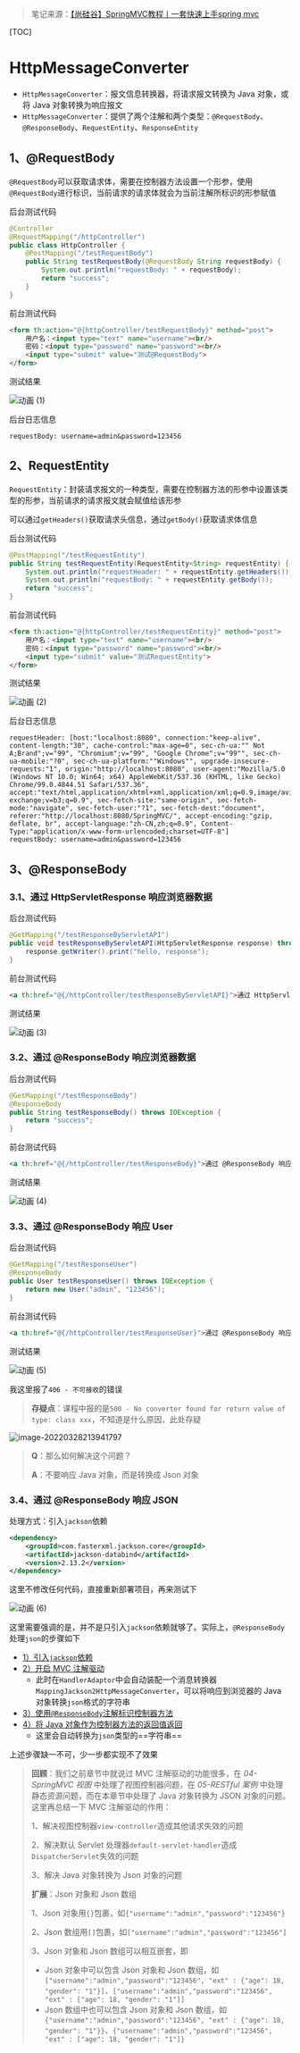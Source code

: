 > 笔记来源：[【尚硅谷】SpringMVC教程丨一套快速上手spring mvc](https://www.bilibili.com/video/BV1Ry4y1574R)

[TOC]

# HttpMessageConverter

- `HttpMessageConverter`：报文信息转换器，将请求报文转换为 Java 对象，或将 Java 对象转换为响应报文
- `HttpMessageConverter`：提供了两个注解和两个类型：`@RequestBody`、`@ResponseBody`、`RequestEntity`、`ResponseEntity`

## 1、@RequestBody

`@RequestBody`可以获取请求体，需要在控制器方法设置一个形参，使用`@RequestBody`进行标识，当前请求的请求体就会为当前注解所标识的形参赋值

后台测试代码

```java
@Controller
@RequestMapping("/httpController")
public class HttpController {
    @PostMapping("/testRequestBody")
    public String testRequestBody(@RequestBody String requestBody) {
        System.out.println("requestBody: " + requestBody);
        return "success";
    }
}
```

前台测试代码

```html
<form th:action="@{httpController/testRequestBody}" method="post">
    用户名：<input type="text" name="username"><br/>
    密码：<input type="password" name="password"><br/>
    <input type="submit" value="测试@RequestBody">
</form>
```

测试结果

![动画  (1)](https://s2.loli.net/2022/03/28/sCMNOrQwX71qJBG.gif)

后台日志信息

```console
requestBody: username=admin&password=123456
```



## 2、RequestEntity

`RequestEntity`：封装请求报文的一种类型，需要在控制器方法的形参中设置该类型的形参，当前请求的请求报文就会赋值给该形参

可以通过`getHeaders()`获取请求头信息，通过`getBody()`获取请求体信息

后台测试代码

```java
@PostMapping("/testRequestEntity")
public String testRequestEntity(RequestEntity<String> requestEntity) {
    System.out.println("requestHeader: " + requestEntity.getHeaders());
    System.out.println("requestBody: " + requestEntity.getBody());
    return "success";
}
```

前台测试代码

```html
<form th:action="@{httpController/testRequestEntity}" method="post">
    用户名：<input type="text" name="username"><br/>
    密码：<input type="password" name="password"><br/>
    <input type="submit" value="测试RequestEntity">
</form>
```

测试结果

![动画  (2)](https://s2.loli.net/2022/03/28/lrgPL3TActadbQY.gif)

后台日志信息

```console
requestHeader: [host:"localhost:8080", connection:"keep-alive", content-length:"30", cache-control:"max-age=0", sec-ch-ua:"" Not A;Brand";v="99", "Chromium";v="99", "Google Chrome";v="99"", sec-ch-ua-mobile:"?0", sec-ch-ua-platform:""Windows"", upgrade-insecure-requests:"1", origin:"http://localhost:8080", user-agent:"Mozilla/5.0 (Windows NT 10.0; Win64; x64) AppleWebKit/537.36 (KHTML, like Gecko) Chrome/99.0.4844.51 Safari/537.36", accept:"text/html,application/xhtml+xml,application/xml;q=0.9,image/avif,image/webp,image/apng,*/*;q=0.8,application/signed-exchange;v=b3;q=0.9", sec-fetch-site:"same-origin", sec-fetch-mode:"navigate", sec-fetch-user:"?1", sec-fetch-dest:"document", referer:"http://localhost:8080/SpringMVC/", accept-encoding:"gzip, deflate, br", accept-language:"zh-CN,zh;q=0.9", Content-Type:"application/x-www-form-urlencoded;charset=UTF-8"]
requestBody: username=admin&password=123456
```



## 3、@ResponseBody

### 3.1、通过 HttpServletResponse 响应浏览器数据

后台测试代码

```java
@GetMapping("/testResponseByServletAPI")
public void testResponseByServletAPI(HttpServletResponse response) throws IOException {
    response.getWriter().print("hello, response");
}
```

前台测试代码

```html
<a th:href="@{/httpController/testResponseByServletAPI}">通过 HttpServletResponse 响应浏览器数据</a>
```

测试结果

![动画  (3)](https://s2.loli.net/2022/03/28/XeaB1EYMn7RKkZi.gif)

### 3.2、通过 @ResponseBody 响应浏览器数据

后台测试代码

```java
@GetMapping("/testResponseBody")
@ResponseBody
public String testResponseBody() throws IOException {
    return "success";
}
```

前台测试代码

```html
<a th:href="@{/httpController/testResponseBody}">通过 @ResponseBody 响应浏览器数据</a>
```

测试结果

![动画  (4)](https://s2.loli.net/2022/03/28/bJGORgZUBh2HYt9.gif)

### 3.3、通过 @ResponseBody 响应 User

后台测试代码

```java
@GetMapping("/testResponseUser")
@ResponseBody
public User testResponseUser() throws IOException {
    return new User("admin", "123456");
}
```

前台测试代码

```html
<a th:href="@{/httpController/testResponseUser}">通过 @ResponseBody 响应 User</a>
```

测试结果

![动画  (5)](https://s2.loli.net/2022/03/28/LoBuUjEzbFAqH8n.gif)

我这里报了`406 - 不可接收`的错误

> **存疑点**：课程中报的是`500 - No converter found for return value of type: class xxx`，不知道是什么原因，此处存疑

![image-20220328213941797](https://s2.loli.net/2022/03/28/Z2wPU1jkVCEgicK.png)

> **Q**：那么如何解决这个问题？
>
> **A**：不要响应 Java 对象，而是转换成 Json 对象

### 3.4、通过 @ResponseBody 响应 JSON

处理方式：引入`jackson`依赖

```xml
<dependency>
    <groupId>com.fasterxml.jackson.core</groupId>
    <artifactId>jackson-databind</artifactId>
    <version>2.13.2</version>
</dependency>
```

这里不修改任何代码，直接重新部署项目，再来测试下

![动画  (6)](https://s2.loli.net/2022/03/28/g6ZGYk5H42EUsCz.gif)

这里需要强调的是，并不是只引入`jackson`依赖就够了。实际上，`@ResponseBody`处理`json`的步骤如下

- <u>1）引入`jackson`依赖</u>
- <u>2）开启 MVC 注解驱动</u>
  - 此时在`HandlerAdaptor`中会自动装配一个消息转换器`MappingJackson2HttpMessageConverter`，可以将响应到浏览器的 Java 对象转换`json`格式的字符串
- <u>3）使用`@ResponseBody`注解标识控制器方法</u>
- <u>4）将 Java 对象作为控制器方法的返回值返回</u>
  - 这里会自动转换为`json`类型的==字符串==

上述步骤缺一不可，少一步都实现不了效果

> **回顾**：我们之前章节中就说过 MVC 注解驱动的功能很多，在 *04-SpringMVC 视图* 中处理了视图控制器问题，在 *05-RESTful 案例* 中处理静态资源问题，而在本章节中处理了 Java 对象转换为 JSON 对象的问题。这里再总结一下 MVC 注解驱动的作用：
>
> 1、解决视图控制器`view-controller`造成其他请求失效的问题
>
> 2、解决默认 Servlet 处理器`default-servlet-handler`造成`DispatcherServlet`失效的问题
>
> 3、解决 Java 对象转换为 Json 对象的问题
>
> **扩展**：Json 对象和 Json 数组
>
> 1、Json 对象用`{}`包裹，如`{"username":"admin","password":"123456"}`
>
> 2、Json 数组用`[]`包裹，如`["username":"admin","password":"123456"]`
>
> 3、Json 对象和 Json 数组可以相互嵌套，即 
>
> - Json 对象中可以包含 Json 对象和 Json 数组，如`["username":"admin","password":"123456", "ext" : {"age": 18, "gender": "1"}]`、`["username":"admin","password":"123456", "ext" : ["age": 18, "gender": "1"]]`
> - Json 数组中也可以包含 Json 对象和 Json 数组，如`{"username":"admin","password":"123456", "ext" : {"age": 18, "gender": "1"}}`、`{"username":"admin","password":"123456", "ext" : ["age": 18, "gender": "1"]}`
